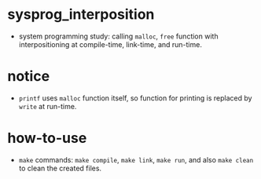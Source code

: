 # sysprog_interposition
- system programming study: calling `malloc`, `free` function with interpositioning at compile-time, link-time, and run-time.

# notice
- `printf` uses `malloc` function itself, so function for printing is replaced by `write` at run-time.

# how-to-use
- `make` commands: `make compile`, `make link`, `make run`, and also `make clean` to clean the created files.
